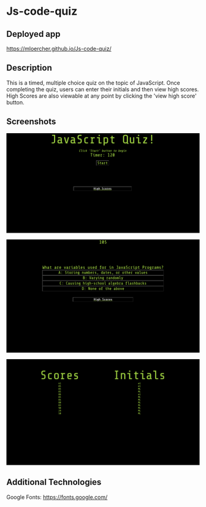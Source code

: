 # Js-code-quiz

## Deployed app
https://mloercher.github.io/Js-code-quiz/

## Description
This is a timed, multiple choice quiz on the topic of JavaScript. Once completing the quiz, users can enter their initials and then view high scores. High Scores are also viewable at any point by clicking the 'view high score' button. 

## Screenshots

![start](assets/images/start.png)

![question-#1](assets/images/q1.png)

![scores](assets/images/scores.png)

## Additional Technologies
Google Fonts: https://fonts.google.com/




